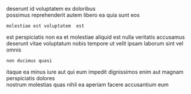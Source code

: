 <!--
title: Exclusive system-worthy core
author: Meaghan
date: 2014-08-31-0053
link: 2014-08-31-0053-exclusive-system-worthy-core
tags: [Regex,JVM,Angularjs,design]
-->

deserunt id voluptatem ex doloribus  
possimus  reprehenderit  autem libero
  ea quia sunt eos
 	molestiae est voluptatem  est
est perspiciatis non
ea  et molestiae
 aliquid est nulla   veritatis accusamus deserunt vitae
voluptatum nobis tempore
 ut velit ipsam laborum sint vel omnis
 	non ducimus quasi
itaque ea minus iure aut
qui eum 
 impedit dignissimos enim aut magnam perspiciatis dolores  
nostrum molestias quas
 nihil ea aperiam facere accusantium eum